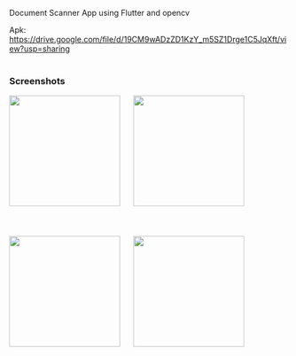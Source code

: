 Document Scanner App using Flutter and opencv

Apk: https://drive.google.com/file/d/19CM9wADzZD1KzY_m5SZ1Drge1C5JqXft/view?usp=sharing
<br></br>

### Screenshots

<img src="https://user-images.githubusercontent.com/49124684/176732967-0f805c9e-b644-4e5c-9b4c-0a4f3ff91033.jpeg" width=200></img>
&nbsp;&nbsp;&nbsp;&nbsp;
<img src="https://user-images.githubusercontent.com/49124684/176733445-78ca3bb0-378d-4703-9c74-7088fd928469.jpeg" width=200></img>
<br></br>
<br></br>
<img src="https://user-images.githubusercontent.com/49124684/176733591-eae134e6-619a-40fe-a150-c76549820d84.jpeg" width=200></img>
&nbsp;&nbsp;&nbsp;&nbsp;
<img src="https://user-images.githubusercontent.com/49124684/176733622-96bb14df-3325-405b-b5d6-8c798c0b0808.jpeg" width=200></img>





